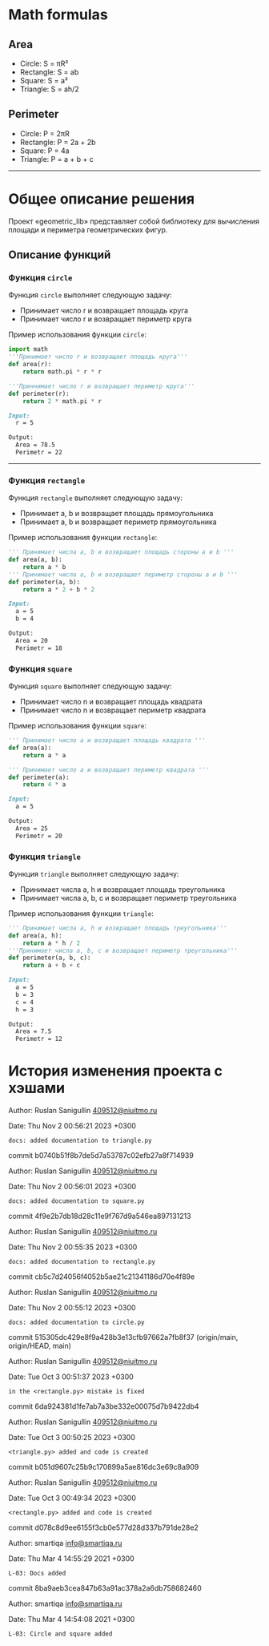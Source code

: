 # Math formulas
## Area 
- Circle: S = πR²
- Rectangle: S = ab
- Square: S = a²
- Triangle: S = ah/2
## Perimeter
- Circle: P = 2πR
- Rectangle: P = 2a + 2b
- Square: P = 4a
- Triangle: P = a + b + c
___
# Общее описание решения
Проект «geometric_lib» представляет собой библиотеку для вычисления площади и периметра геометрических фигур.

## Описание функций
### Функция `circle`

Функция `circle` выполняет следующую задачу:

- Принимает число r и возвращает площадь круга
- Принимает число r и возвращает периметр круга

Пример использования функции `circle`:
```python
import math
'''Принимает число r и возвращает площадь круга'''
def area(r):
    return math.pi * r * r

'''Приннимает число r и возвращает периметр круга'''
def perimeter(r):
    return 2 * math.pi * r
```
```markdown
Input:
  r = 5

Output:
  Area = 78.5
  Perimetr = 22
```
___

### Функция `rectangle`

Функция `rectangle` выполняет следующую задачу:

- Принимает a, b и возвращает площадь прямоугольника
- Принимает a, b и возвращает периметр прямоугольника

Пример использования функции `rectangle`:

```python
''' Принимает числа a, b и возвращает площадь стороны a и b '''
def area(a, b):
    return a * b
''' Принимает числа a, b и возвращает периметр стороны a и b '''
def perimeter(a, b):
    return a * 2 + b * 2
```
```markdown
Input:
  a = 5
  b = 4

Output:
  Area = 20
  Perimetr = 18
```

### Функция `square`

Функция `square` выполняет следующую задачу:

- Принимает число n и возвращает площадь квадрата
- Принимает число n и возвращает периметр квадрата

Пример использования функции `square`:

```python
''' Принимает число a и возвращает площадь квадрата '''
def area(a):
    return a * a

''' Принимает число a и возвращает периметр квадрата '''
def perimeter(a):
    return 4 * a
```
```markdown
Input:
  a = 5

Output:
  Area = 25
  Perimetr = 20
```
### Функция `triangle`

Функция `triangle` выполняет следующую задачу:

- Принимает числа a, h и возвращает площадь треугольника
- Принимает числа a, b, c и возвращает периметр треугольника

Пример использования функции `triangle`:

```python
''' Принимает числа a, h и возвращает площадь треугольника'''
def area(a, h):
    return a * h / 2
'''Принимает числа a, b, c и возвращает периметр треугольника'''
def perimeter(a, b, c): 
    return a + b + c
```
```markdown
Input:
  a = 5
  b = 3
  c = 4
  h = 3

Output:
  Area = 7.5
  Perimetr = 12
```
# История изменения проекта с хэшами 

Author: Ruslan Sanigullin <409512@niuitmo.ru>

Date:   Thu Nov 2 00:56:21 2023 +0300

    docs: added documentation to triangle.py

commit b0740b51f8b7de5d7a53787c02efb27a8f714939

Author: Ruslan Sanigullin <409512@niuitmo.ru>

Date:   Thu Nov 2 00:56:01 2023 +0300

    docs: added documentation to square.py

commit 4f9e2b7db18d28c11e9f767d9a546ea897131213

Author: Ruslan Sanigullin <409512@niuitmo.ru>

Date:   Thu Nov 2 00:55:35 2023 +0300

    docs: added documentation to rectangle.py

commit cb5c7d24056f4052b5ae21c21341186d70e4f89e

Author: Ruslan Sanigullin <409512@niuitmo.ru>

Date:   Thu Nov 2 00:55:12 2023 +0300

    docs: added documentation to circle.py
commit 515305dc429e8f9a428b3e13cfb97662a7fb8f37 (origin/main, origin/HEAD, main)

Author: Ruslan Sanigullin <409512@niuitmo.ru>

Date:   Tue Oct 3 00:51:37 2023 +0300

    in the <rectangle.py> mistake is fixed

commit 6da924381d1fe7ab7a3be332e00075d7b9422db4

Author: Ruslan Sanigullin <409512@niuitmo.ru>

Date:   Tue Oct 3 00:50:25 2023 +0300

    <triangle.py> added and code is created

commit b051d9607c25b9c170899a5ae816dc3e69c8a909

Author: Ruslan Sanigullin <409512@niuitmo.ru>

Date:   Tue Oct 3 00:49:34 2023 +0300

    <rectangle.py> added and code is created

commit d078c8d9ee6155f3cb0e577d28d337b791de28e2

Author: smartiqa <info@smartiqa.ru>

Date:   Thu Mar 4 14:55:29 2021 +0300

    L-03: Docs added

commit 8ba9aeb3cea847b63a91ac378a2a6db758682460

Author: smartiqa <info@smartiqa.ru>

Date:   Thu Mar 4 14:54:08 2021 +0300

    L-03: Circle and square added